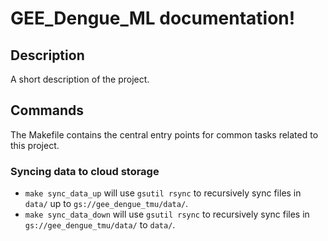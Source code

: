 # GEE_Dengue_ML documentation!

## Description

A short description of the project.

## Commands

The Makefile contains the central entry points for common tasks related to this project.

### Syncing data to cloud storage

* `make sync_data_up` will use `gsutil rsync` to recursively sync files in `data/` up to `gs://gee_dengue_tmu/data/`.
* `make sync_data_down` will use `gsutil rsync` to recursively sync files in `gs://gee_dengue_tmu/data/` to `data/`.


